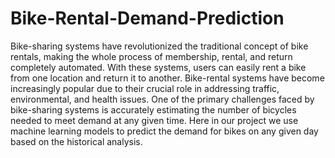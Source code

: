 # Bike-Rental-Demand-Prediction
Bike-sharing systems have revolutionized the traditional concept of bike rentals, making the whole process of membership, rental, and return completely automated. With these systems, users can easily rent a bike from one location and return it to another. Bike-rental systems have become increasingly popular due to their crucial role in addressing traffic, environmental, and health issues.
One of the primary challenges faced by bike-sharing systems is accurately estimating the number of bicycles needed to meet demand at any given time. Here in our project we use machine learning models to predict the demand for bikes on any given day based on the historical analysis.
